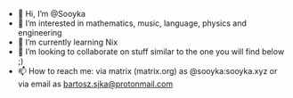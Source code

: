 - 👋 Hi, I’m @Sooyka
- 👀 I’m interested in mathematics, music, language, physics and engineering
- 🌱 I’m currently learning Nix
- 💞️ I’m looking to collaborate on stuff similar to the one you will find below ;)
- 📫 How to reach me: via matrix (matrix.org) as @sooyka:sooyka.xyz or via email as bartosz.sjka@protonmail.com

<!---
Sooyka/Sooyka is a ✨ special ✨ repository because its `README.md` (this file) appears on your GitHub profile.
You can click the Preview link to take a look at your changes.
--->
